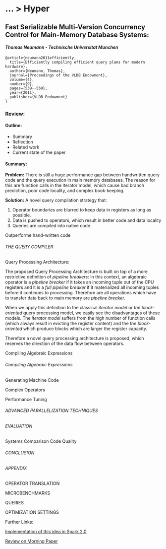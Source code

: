 
# ... > Hyper

## Fast Serializable Multi-Version Concurrency Control for Main-Memory Database Systems: 

#### _Thomas Neumann - Technische Universitat Munchen_

```  
@article{neumann2011efficiently,
  title={Efficiently compiling efficient query plans for modern hardware},
  author={Neumann, Thomas},
  journal={Proceedings of the VLDB Endowment},
  volume={4},
  number={9},
  pages={539--550},
  year={2011},
  publisher={VLDB Endowment}
}
```  

### Review:

#### Outline:
- Summary
- Reflection
- Related work
- Current state of the paper


#### Summary:


__Problem:__ 
There is still a huge performance gap between handwritten query code and the query execution in main memory databases. The reason for this are function calls in the Iterator model, which cause bad branch prediction, poor code locality, and complex book-keeping. 

__Solution:__
A novel query compilation strategy that:

1. Operator boundaries are blurred to keep data in registers as long as possible.
2. Data is pushed to operators, which result in better code and data locality
3. Queries are compiled into native code.

Outperforme hand-written code

###### THE QUERY COMPILER
Query Processing Architecture:

The proposed Query Processing Architecture is built on top of a more restrictive definition of *pipeline breakers*:
In this context, an algebraic operator is a *pipeline breaker* if it takes an incoming tuple out of the CPU registers and it is a *full pipeline breaker* if it materialized all incoming tuples before it continues to processing.
Therefore are all operations which have to transfer data back to main memory are *pipeline breaker*.

When we apply this definition to the classical *iterator model* or *the block-oriented* query processing model, we easily see the disadvantages of these models. The *iterator model* suffers from the high number of function calls (which always result in evicting the register content) and the *the block-oriented* which produce blocks which are larger the register capacity.

Therefore a novel query processing architecture is proposed, which reserves the direction of the data flow between operators.




Compiling Algebraic Expressions

###### Compiling Algebraic Expressions

Generating Machine Code

Complex Operators

Performance Tuning

###### ADVANCED PARALLELIZATION TECHNIQUES


###### EVALUATION
Systems Comparison
Code Quality

###### CONCLUSION

###### APPENDIX
OPERATOR TRANSLATION

MICROBENCHMARKS

QUERIES

OPTIMIZATION SETTINGS


Further Links:

[Implementation of this idea in Spark 2.0](https://databricks.com/blog/2016/05/23/apache-spark-as-a-compiler-joining-a-billion-rows-per-second-on-a-laptop.html)

[Review on Morning Paper](https://blog.acolyer.org/2016/05/23/efficiently-compiling-efficient-query-plans-for-modern-hardware/)
